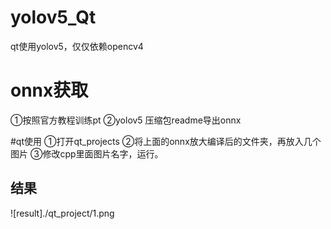 # yolov5_Qt
qt使用yolov5，仅仅依赖opencv4


# onnx获取
①按照官方教程训练pt
②yolov5 压缩包readme导出onnx

#qt使用
①打开qt_projects
②将上面的onnx放大编译后的文件夹，再放入几个图片
③修改cpp里面图片名字，运行。


## 结果
![result]./qt_project/1.png
